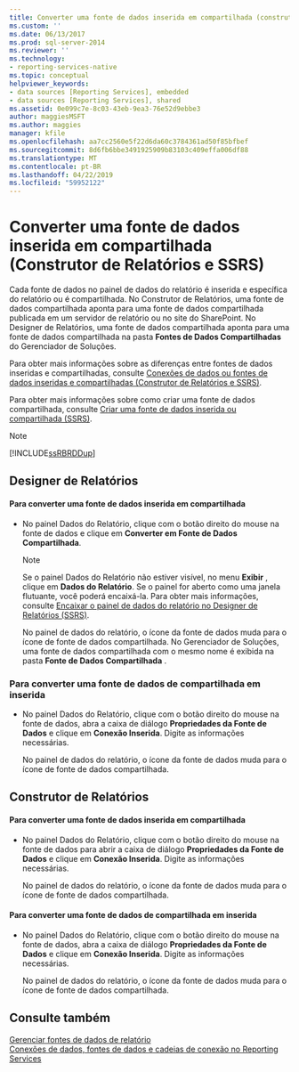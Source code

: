 ```yaml
---
title: Converter uma fonte de dados inserida em compartilhada (construtor de relatórios e SSRS) | Microsoft Docs
ms.custom: ''
ms.date: 06/13/2017
ms.prod: sql-server-2014
ms.reviewer: ''
ms.technology:
- reporting-services-native
ms.topic: conceptual
helpviewer_keywords:
- data sources [Reporting Services], embedded
- data sources [Reporting Services], shared
ms.assetid: 0e099c7e-8c03-43eb-9ea3-76e52d9ebbe3
author: maggiesMSFT
ms.author: maggies
manager: kfile
ms.openlocfilehash: aa7cc2560e5f22d6da60c3784361ad50f85bfbef
ms.sourcegitcommit: 8d6fb6bbe3491925909b83103c409effa006df88
ms.translationtype: MT
ms.contentlocale: pt-BR
ms.lasthandoff: 04/22/2019
ms.locfileid: "59952122"
---
```

# <a name="convert-a-data-source-from-embedded-to-shared-report-builder-and-ssrs"></a>Converter uma fonte de dados inserida em compartilhada (Construtor de Relatórios e SSRS)
  Cada fonte de dados no painel de dados do relatório é inserida e específica do relatório ou é compartilhada. No Construtor de Relatórios, uma fonte de dados compartilhada aponta para uma fonte de dados compartilhada publicada em um servidor de relatório ou no site do SharePoint. No Designer de Relatórios, uma fonte de dados compartilhada aponta para uma fonte de dados compartilhada na pasta **Fontes de Dados Compartilhadas** do Gerenciador de Soluções.  
  
 Para obter mais informações sobre as diferenças entre fontes de dados inseridas e compartilhadas, consulte [Conexões de dados ou fontes de dados inseridas e compartilhadas &#40;Construtor de Relatórios e SSRS&#41;](../embedded-and-shared-data-connections-or-data-sources-report-builder-and-ssrs.md).  
  
 Para obter mais informações sobre como criar uma fonte de dados compartilhada, consulte [Criar uma fonte de dados inserida ou compartilhada &#40;SSRS&#41;](../create-an-embedded-or-shared-data-source-ssrs.md).  
  
> [!NOTE]  
>  [!INCLUDE[ssRBRDDup](../../includes/ssrbrddup-md.md)]  
  
## <a name="report-designer"></a>Designer de Relatórios  
  
#### <a name="to-convert-a-data-source-from-embedded-to-shared"></a>Para converter uma fonte de dados inserida em compartilhada  
  
-   No painel Dados do Relatório, clique com o botão direito do mouse na fonte de dados e clique em **Converter em Fonte de Dados Compartilhada**.  
  
    > [!NOTE]  
    >  Se o painel Dados do Relatório não estiver visível, no menu **Exibir** , clique em **Dados do Relatório**. Se o painel for aberto como uma janela flutuante, você poderá encaixá-la. Para obter mais informações, consulte [Encaixar o painel de dados do relatório no Designer de Relatórios &#40;SSRS&#41;](../tools/dock-the-report-data-pane-in-report-designer-ssrs.md).  
  
     No painel de dados do relatório, o ícone da fonte de dados muda para o ícone de fonte de dados compartilhada. No Gerenciador de Soluções, uma fonte de dados compartilhada com o mesmo nome é exibida na pasta **Fonte de Dados Compartilhada** .  
  
### <a name="to-convert-a-data-source-from-shared-to-embedded"></a>Para converter uma fonte de dados de compartilhada em inserida  
  
-   No painel Dados do Relatório, clique com o botão direito do mouse na fonte de dados, abra a caixa de diálogo **Propriedades da Fonte de Dados** e clique em **Conexão Inserida**. Digite as informações necessárias.  
  
     No painel de dados do relatório, o ícone da fonte de dados muda para o ícone de fonte de dados compartilhada.  
  
## <a name="report-builder"></a>Construtor de Relatórios  
  
#### <a name="to-convert-a-data-source-from-embedded-to-shared"></a>Para converter uma fonte de dados inserida em compartilhada  
  
-   No painel Dados do Relatório, clique com o botão direito do mouse na fonte de dados para abrir a caixa de diálogo **Propriedades da Fonte de Dados** e clique em **Conexão Inserida**. Digite as informações necessárias.  
  
     No painel de dados do relatório, o ícone da fonte de dados muda para o ícone de fonte de dados compartilhada.  
  
#### <a name="to-convert-a-data-source-from-shared-to-embedded"></a>Para converter uma fonte de dados de compartilhada em inserida  
  
-   No painel Dados do Relatório, clique com o botão direito do mouse na fonte de dados, abra a caixa de diálogo **Propriedades da Fonte de Dados** e clique em **Conexão Inserida**. Digite as informações necessárias.  
  
     No painel de dados do relatório, o ícone da fonte de dados muda para o ícone de fonte de dados compartilhada.  
  
## <a name="see-also"></a>Consulte também  
 [Gerenciar fontes de dados de relatório](manage-report-data-sources.md)   
 [Conexões de dados, fontes de dados e cadeias de conexão no Reporting Services](../data-connections-data-sources-and-connection-strings-in-reporting-services.md)  
  
  
